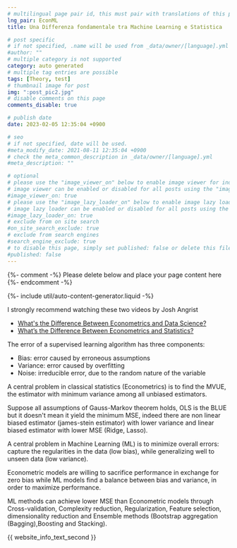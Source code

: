 ```yaml
---
# multilingual page pair id, this must pair with translations of this page. (This name must be unique)
lng_pair: EconML
title: Una Differenza fondamentale tra Machine Learning e Statistica

# post specific
# if not specified, .name will be used from _data/owner/[language].yml
#author: ""
# multiple category is not supported
category: auto generated
# multiple tag entries are possible
tags: [Theory, test]
# thumbnail image for post
img: ":post_pic2.jpg"
# disable comments on this page
comments_disable: true

# publish date
date: 2023-02-05 12:35:04 +0900

# seo
# if not specified, date will be used.
#meta_modify_date: 2021-08-11 12:35:04 +0900
# check the meta_common_description in _data/owner/[language].yml
#meta_description: ""

# optional
# please use the "image_viewer_on" below to enable image viewer for individual pages or posts (_posts/ or [language]/_posts folders).
# image viewer can be enabled or disabled for all posts using the "image_viewer_posts: true" setting in _data/conf/main.yml.
#image_viewer_on: true
# please use the "image_lazy_loader_on" below to enable image lazy loader for individual pages or posts (_posts/ or [language]/_posts folders).
# image lazy loader can be enabled or disabled for all posts using the "image_lazy_loader_posts: true" setting in _data/conf/main.yml.
#image_lazy_loader_on: true
# exclude from on site search
#on_site_search_exclude: true
# exclude from search engines
#search_engine_exclude: true
# to disable this page, simply set published: false or delete this file
#published: false
---
```


{%- comment -%} Please delete below and place your page content here {%- endcomment -%}

{%- include util/auto-content-generator.liquid -%}

<!-- outline-start -->

I strongly recommend watching these two videos by Josh Angrist
- [What's the Difference Between Econometrics and Data Science?](https://www.youtube.com/watch?v=2EhRT2mOXm8&t=3s)
- [What’s the Difference Between Econometrics and Statistics?](https://www.youtube.com/watch?v=uVrr_-UUgWk)


The error of a supervised learning algorithm has three components:

- Bias: error caused by erroneous assumptions
- Variance: error caused by overfitting
- Noise: irreducible error, due to the random nature of the variable


A central problem in classical statistics (Econometrics) is to find the MVUE, the estimator with minimum variance among all unbiased estimators.

Suppose all assumptions of Gauss-Markov theorem holds, OLS is the BLUE but it doesn't mean it yield the minimum MSE, indeed there are non linear biased estimator (james-stein estimator) with lower variance and linear biased estimator with lower MSE (Ridge, Lasso). 

A central problem in Machine Learning (ML) is to minimize overall errors: capture the regularities in the data (low bias), while generalizing well to unseen data (low variance).

Econometric models are willing to sacrifice performance in exchange for zero bias while ML models find a balance between bias and variance, in order to maximize performance.



ML methods can achieve lower MSE than Econometric models through Cross-validation, Complexity reduction, Regularization, Feature selection, dimensionality reduction and Ensemble methods (Bootstrap aggregation (Bagging),Boosting and Stacking).


<!-- outline-end -->

{{ website_info_text_second }}
